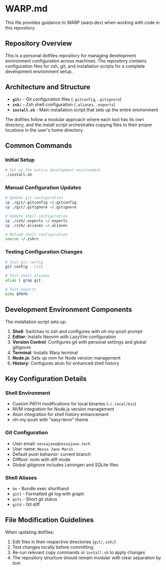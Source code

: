 # WARP.md

This file provides guidance to WARP (warp.dev) when working with code in this repository.

## Repository Overview

This is a personal dotfiles repository for managing development environment configuration across machines. The repository contains configuration files for zsh, git, and installation scripts for a complete development environment setup.

## Architecture and Structure

- **`git/`** - Git configuration files (`.gitconfig`, `.gitignore`)
- **`zsh/`** - Zsh shell configuration (`.aliases`, `.exports`)  
- **`install.sh`** - Main installation script that sets up the entire environment

The dotfiles follow a modular approach where each tool has its own directory, and the install script orchestrates copying files to their proper locations in the user's home directory.

## Common Commands

### Initial Setup
```bash
# Set up the entire development environment
./install.sh
```

### Manual Configuration Updates
```bash
# Update git configuration
cp ./git/.gitconfig ~/.gitconfig
cp ./git/.gitignore ~/.gitignore

# Update shell configuration  
cp ./zsh/.exports ~/.exports
cp ./zsh/.aliases ~/.aliases

# Reload shell configuration
source ~/.zshrc
```

### Testing Configuration Changes
```bash
# Test git config
git config --list

# Test shell aliases
alias | grep git

# Test exports
echo $PATH
```

## Development Environment Components

The installation script sets up:

1. **Shell**: Switches to zsh and configures with oh-my-posh prompt
2. **Editor**: Installs Neovim with LazyVim configuration
3. **Version Control**: Configures git with personal settings and global gitignore
4. **Terminal**: Installs Warp terminal
5. **Node.js**: Sets up nvm for Node version management
6. **History**: Configures atuin for enhanced shell history

## Key Configuration Details

### Shell Environment
- Custom PATH modifications for local binaries (`~/.local/bin`)
- NVM integration for Node.js version management
- Atuin integration for shell history enhancement
- oh-my-posh with "easy-term" theme

### Git Configuration
- User email: `nessajane@nessajane.tech`
- User name: `Nessa Jane Marin`
- Default push behavior: current branch
- Difftool: nvim with diff mode
- Global gitignore includes Leiningen and SQLite files

### Shell Aliases
- `be` - Bundle exec shorthand
- `gitl` - Formatted git log with graph
- `gits` - Short git status
- `gitd` - Git diff

## File Modification Guidelines

When updating dotfiles:
1. Edit files in their respective directories (`git/`, `zsh/`)
2. Test changes locally before committing
3. Re-run relevant copy commands or `install.sh` to apply changes
4. The repository structure should remain modular with clear separation by tool